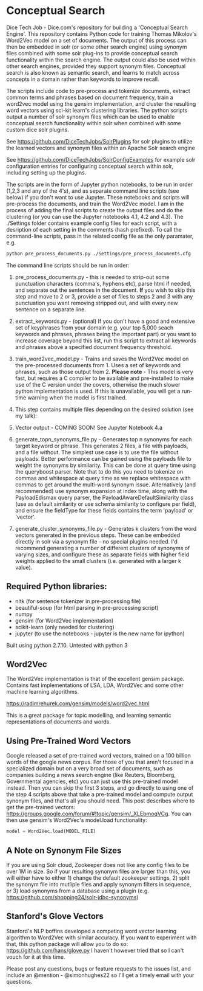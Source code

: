 # Conceptual Search

Dice Tech Job - Dice.com's repository for building a 'Conceptual Search Engine'. This repository contains Python code for training Thomas Mikolov's Word2Vec model on a set of documents. The output of this process can then be embedded in solr (or some other search engine) using synonym files combined with some solr plug-ins to provide conceptual search functionality within the search engine. The output could also be used within other search engines, provided they support synonym files. Conceptual search is also known as semantic search, and learns to match across concepts in a domain rather than keywords to improve recall.

The scripts include code to pre-process and tokenize documents, extract common terms and phrases based on document frequency, train a word2vec model using the gensim implementation, and cluster the resulting word vectors using sci-kit learn's clustering libraries. The python scripts output a number of solr synonym files which can be used to enable conceptual search functionality within solr when combined with some custom dice solr plugins.

See https://github.com/DiceTechJobs/SolrPlugins for solr plugins to utilize the learned vectors and synonym files within an Apache Solr search engine

See https://github.com/DiceTechJobs/SolrConfigExamples for example solr configuration entries for configuring conceptual search within solr, including setting up the plugins.

The scripts are in the form of Jupyter python notebooks, to be run in order (1,2,3 and any of the 4's), and as separate command line scripts (see below) if you don't want to use Jupyter. These notebooks and scripts will pre-process the documents, and train the Word2Vec model. I am in the process of adding the final scripts to create the output files and do the clustering (or you can use the Jupyter notebooks 4.1, 4.2 and 4.3). The ./Settings folder contains example config files for each script, with a desription of each setting in the comments (hash prefixed). To call the command-line scripts, pass in the related config file as the only paramater, e.g.

```bash
python pre_process_documents.py ./Settings/pre_process_documents.cfg
```
The command line scripts should be run in order:

1. pre_process_documents.py - this is needed to strip-out some punctuation characters (comma's, hyphens etc), parse html if needed, and separate out the sentences in the document. **If** you wish to skip this step and move to 2 or 3, provide a set of files to steps 2 and 3 with any punctuation you want removing stripped out, and with every new sentence on a separate line.

2. extract_keywords.py - (optional) If you don't have a good and extensive set of keyphrases from your domain (e.g. your top 5,000 seach keywords and phrases, phrases being the important part) or you want to increase coverage beyond this list, run this script to extract all keywords and phrases above a specified document frequency threshold.

3. train_word2vec_model.py - Trains and saves the Word2Vec model on the pre-processed documents from 1. Uses a set of keywords and phrases, such as those output from 2. **Please note** - This model is very fast, but requires a C compiler to be available and pre-installed to make use of the C version under the covers, otherwise the much slower python implementation is used. If this is unavailable, you will get a run-time warning when the model is first trained.

4. This step contains multiple files depending on the desired solution (see my talk):
  1. Vector output - COMING SOON! See Jupyter Notebook 4.a
  2. generate_topn_synonyms_file.py - Generates top n synonyms for each target keyword or phrase. This generates 2 files, a file with payloads, and a file without. The simplest use case is to use the file without payloads. Better performance can be gained using the payloads file to weight the synonyms by similarity. This can be done at query time using the queryboost parser. Note that to do this you need to tokenize on commas and whitespace at query time as we replace whitespace with commas to get around the multi-word synonym issue. Alternatively (and recommended) use synonym expansion at index time, along with the PayloadEdismax query parser, the PayloadAwareDefaultSimilarity class (use as default similarity or use schema similarity to configure per field), and ensure the fieldType for these fields contains the term 'payload' or 'vector'.
  3. generate_cluster_synonyms_file.py - Generates k clusters from the word vectors generated in the previous steps. These can be embedded directly in solr via a synonym file - no special plugins needed. I'd recommend generating a number of different clusters of synonyms of varying sizes, and configure these as separate fields with higher field weights applied to the small clusters (i.e. generated with a larger k value).

## Required Python libraries:

* nltk (for sentence tokenizer in pre-processing file)
* beautiful-soup (for html parsing in pre-processing script)
* numpy
* gensim (for Word2Vec implementation)
* scikit-learn (only needed for clustering)
* jupyter (to use the notebooks - jupyter is the new name for ipython)

Built using python 2.7.10. Untested with python 3

## Word2Vec
The Word2Vec implementation is that of the excellent gensim package. Contains fast implementations of LSA, LDA, Word2Vec and some other machine learning algorithms.

https://radimrehurek.com/gensim/models/word2vec.html

This is a great package for topic modelling, and learning semantic representations of documents and words.

## Using Pre-Trained Word Vectors
Google released a set of pre-trained word vectors, trained on a 100 billion words of the google news corpus. For those of you that aren't focused in a specialized domain but on a very broad set of documents, such as companies building a news search engine (like Reuters, Bloomberg, Governmental agencies, etc) you can just use this pre-trained model instead. Then you can skip the first 3 steps, and go directly to using one of the step 4 scripts above that take a pre-trained model and compute output synonym files, and that's all you should need. This post describes where to get the pre-trained vectors: https://groups.google.com/forum/#!topic/gensim/_XLEbmoqVCg. You can then use gensim's Word2Vec's model.load functionality:
```python
model = Word2Vec.load(MODEL_FILE)
```
## A Note on Synonym File Sizes
If you are using Solr cloud, Zookeeper does not like any config files to be over 1M in size. So if your resulting synonym files are larger than this, you will either have to either 1) change the default zookeeper settings, 2) split the synonym file into mutliple files and apply synonym filters in sequence, or 3) load synonyms from a database using a plugin (e.g. https://github.com/shopping24/solr-jdbc-synonyms)

## Stanford's Glove Vectors
Stanford's NLP boffins developed a competing word vector learning algorithm to Word2Vec with similar accuracy. If you want to experiment with that, this python package will allow you to do so:
https://github.com/hans/glove.py
I haven't however tried that so I can't vouch for it at this time.

Please post any questions, bugs or feature requests to the issues list, and include an @mention - @simonhughes22 so I'll get a timely email with your questions.

